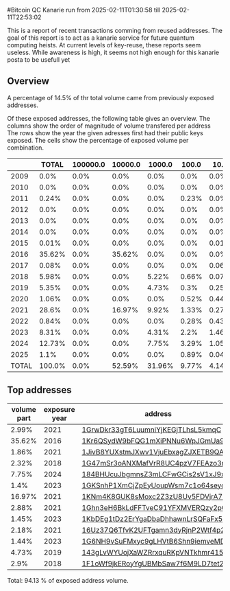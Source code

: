 #Bitcoin QC Kanarie run from 2025-02-11T01:30:58 till 2025-02-11T22:53:02

This is a report of recent transactions comming from reused addresses.
The goal of this report is to act as a kanarie service for future quantum computing heists.
At current levels of key-reuse, these reports seem useless.
While awareness is high, it seems not high enough for this kanarie posta to be usefull yet

## Overview
A percentage of 14.5% of thr total volume came from previously exposed addresses.

Of these exposed addresses, the following table gives an overview. The columns show the order of magnitude of volume transfered per address
The rows show the year the given adresses first had their public keys exposed. The cells show the percentage of exposed volume per combination.

|   | TOTAL | 100000.0 | 10000.0 | 1000.0 | 100.0 | 10.0 | 1.0 | 0.1 | 0.01 | 0.001 |
| --- | --- | --- | --- | --- | --- | --- | --- | --- | --- | --- |
| 2009 | 0.0% | 0.0% | 0.0% | 0.0% | 0.0% | 0.0% | 0.0% | 0.0% | 0.0% | 0.0% |
| 2010 | 0.0% | 0.0% | 0.0% | 0.0% | 0.0% | 0.0% | 0.0% | 0.0% | 0.0% | 0.0% |
| 2011 | 0.24% | 0.0% | 0.0% | 0.0% | 0.23% | 0.0% | 0.01% | 0.0% | 0.0% | 0.0% |
| 2012 | 0.0% | 0.0% | 0.0% | 0.0% | 0.0% | 0.0% | 0.0% | 0.0% | 0.0% | 0.0% |
| 2013 | 0.0% | 0.0% | 0.0% | 0.0% | 0.0% | 0.0% | 0.0% | 0.0% | 0.0% | 0.0% |
| 2014 | 0.0% | 0.0% | 0.0% | 0.0% | 0.0% | 0.0% | 0.0% | 0.0% | 0.0% | 0.0% |
| 2015 | 0.01% | 0.0% | 0.0% | 0.0% | 0.0% | 0.01% | 0.0% | 0.0% | 0.0% | 0.0% |
| 2016 | 35.62% | 0.0% | 35.62% | 0.0% | 0.0% | 0.0% | 0.0% | 0.0% | 0.0% | 0.0% |
| 2017 | 0.08% | 0.0% | 0.0% | 0.0% | 0.0% | 0.06% | 0.01% | 0.0% | 0.0% | 0.0% |
| 2018 | 5.98% | 0.0% | 0.0% | 5.22% | 0.66% | 0.07% | 0.01% | 0.0% | 0.0% | 0.0% |
| 2019 | 5.35% | 0.0% | 0.0% | 4.73% | 0.3% | 0.25% | 0.04% | 0.0% | 0.0% | 0.0% |
| 2020 | 1.06% | 0.0% | 0.0% | 0.0% | 0.52% | 0.44% | 0.06% | 0.01% | 0.0% | 0.0% |
| 2021 | 28.6% | 0.0% | 16.97% | 9.92% | 1.33% | 0.27% | 0.04% | 0.02% | 0.01% | 0.0% |
| 2022 | 0.84% | 0.0% | 0.0% | 0.0% | 0.28% | 0.43% | 0.09% | 0.02% | 0.0% | 0.0% |
| 2023 | 8.31% | 0.0% | 0.0% | 4.31% | 2.2% | 1.46% | 0.24% | 0.05% | 0.02% | 0.0% |
| 2024 | 12.73% | 0.0% | 0.0% | 7.75% | 3.29% | 1.05% | 0.36% | 0.14% | 0.08% | 0.03% |
| 2025 | 1.1% | 0.0% | 0.0% | 0.0% | 0.89% | 0.04% | 0.09% | 0.04% | 0.01% | 0.0% |
| TOTAL | 100.0% | 0.0% | 52.59% | 31.96% | 9.77% | 4.14% | 1.01% | 0.31% | 0.15% | 0.04% |

## Top addresses
| volume part | exposure year | address |
| --- | --- | --- |
| 2.99% | 2021 | [1GrwDkr33gT6LuumniYjKEGjTLhsL5kmqC](https://www.blockchain.com/explorer/addresses/btc/1GrwDkr33gT6LuumniYjKEGjTLhsL5kmqC) |
| 35.62% | 2016 | [1Kr6QSydW9bFQG1mXiPNNu6WpJGmUa9i1g](https://www.blockchain.com/explorer/addresses/btc/1Kr6QSydW9bFQG1mXiPNNu6WpJGmUa9i1g) |
| 1.86% | 2021 | [1JivB8YUXstmJXwv1VjuEbxagZJXETB9QA](https://www.blockchain.com/explorer/addresses/btc/1JivB8YUXstmJXwv1VjuEbxagZJXETB9QA) |
| 2.32% | 2018 | [1G47mSr3oANXMafVrR8UC4pzV7FEAzo3r9](https://www.blockchain.com/explorer/addresses/btc/1G47mSr3oANXMafVrR8UC4pzV7FEAzo3r9) |
| 7.75% | 2024 | [184BHUcuJbgmnsZ3mLCFwGCis2sV1xJ9xc](https://www.blockchain.com/explorer/addresses/btc/184BHUcuJbgmnsZ3mLCFwGCis2sV1xJ9xc) |
| 1.4% | 2023 | [1GKSnhP1XmCjZpEyUoupWsm7c1o64seyow](https://www.blockchain.com/explorer/addresses/btc/1GKSnhP1XmCjZpEyUoupWsm7c1o64seyow) |
| 16.97% | 2021 | [1KNm4K8GUK8sMoxc2Z3zU8Uv5FDVjrA72p](https://www.blockchain.com/explorer/addresses/btc/1KNm4K8GUK8sMoxc2Z3zU8Uv5FDVjrA72p) |
| 2.88% | 2021 | [1Ghn3eH6BkLdFFTveC91YFXMVERQzy2pQY](https://www.blockchain.com/explorer/addresses/btc/1Ghn3eH6BkLdFFTveC91YFXMVERQzy2pQY) |
| 1.45% | 2023 | [1KbDEg1tDz2ErYgaDbaDhhawnLrSQFaFx5](https://www.blockchain.com/explorer/addresses/btc/1KbDEg1tDz2ErYgaDbaDhhawnLrSQFaFx5) |
| 2.18% | 2021 | [16Uz37Q6TfvK2UFTgamn3dyRjnP2Wtf4p2](https://www.blockchain.com/explorer/addresses/btc/16Uz37Q6TfvK2UFTgamn3dyRjnP2Wtf4p2) |
| 1.44% | 2023 | [1G6NH9vSuFMxyc9gLHVtB6Shn9iemveMDH](https://www.blockchain.com/explorer/addresses/btc/1G6NH9vSuFMxyc9gLHVtB6Shn9iemveMDH) |
| 4.73% | 2019 | [143gLvWYUojXaWZRrxquRKpVNTkhmr415B](https://www.blockchain.com/explorer/addresses/btc/143gLvWYUojXaWZRrxquRKpVNTkhmr415B) |
| 2.9% | 2018 | [1F1oWf9jkERoyYgUBMbSaw7f6M9LD7tet2](https://www.blockchain.com/explorer/addresses/btc/1F1oWf9jkERoyYgUBMbSaw7f6M9LD7tet2) |

Total: 94.13 % of exposed address volume.
